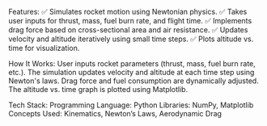 Features:
✅ Simulates rocket motion using Newtonian physics.
✅ Takes user inputs for thrust, mass, fuel burn rate, and flight time.
✅ Implements drag force based on cross-sectional area and air resistance.
✅ Updates velocity and altitude iteratively using small time steps.
✅ Plots altitude vs. time for visualization.

How It Works:
User inputs rocket parameters (thrust, mass, fuel burn rate, etc.).
The simulation updates velocity and altitude at each time step using Newton's laws.
Drag force and fuel consumption are dynamically adjusted.
The altitude vs. time graph is plotted using Matplotlib.

Tech Stack:
Programming Language: Python
Libraries: NumPy, Matplotlib
Concepts Used: Kinematics, Newton’s Laws, Aerodynamic Drag
